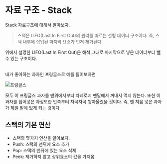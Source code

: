 # 자료 구조 - Stack

Stack 자료구조에 대해서 알아보자.

> 스택은 LIFO(Last In First Out)의 원리를 따르는 선형 데이터 구조이다. 즉, 스택 내부에 삽입된 마지막 요소가 먼저 제거된다.

위에서 설명한 LIFO(Last In First Out)은 해석 그대로 마지막으로 넣은 데이터부터 뺄 수 있는 구조이다.

<br/>
내가 좋아하는 과자인 프링글스로 예를 들어보자면

![프링글스](https://velog.velcdn.com/images/rightsn1110/post/8bc0f2f9-0b7d-4ff5-9775-b036b08b7dde/image.png)

모두 이 프링글스 과자를 맨위에서부터 차례로지 맨밑에서 꺼내서 먹지 않는다. 또한 이 과자를 집어넣은 과정또한 안쪽부터 차곡차곡 쌓아올렸을 것이다. 즉, 맨 처음 넣은 과자가 제일 밑에 있게 되는 것이다.

## 스택의 기본 연산

- 스택의 몇가지 연산을 알아보자.
- Push: 스택의 맨뒤에 요소 추가
- Pop: 스택의 맨뒤에 있는 요소 삭제
- Peek: 제거하지 않고 상위요소의 값을 가져옴
